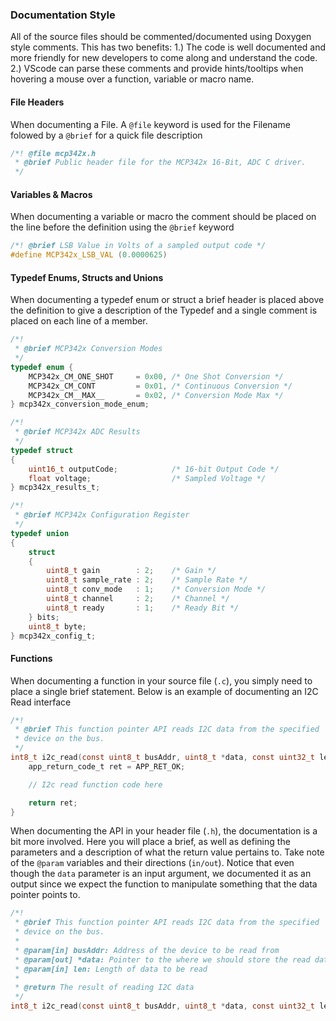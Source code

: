 ### Documentation Style
All of the source files should be commented/documented using Doxygen style comments. This has two benefits: 1.) The code is well documented and more friendly for new developers to come along and understand the code. 2.) VScode can parse these comments and provide hints/tooltips when hovering a mouse over a function, variable or macro name.

#### File Headers
When documenting a File. A ```@file``` keyword is used for the Filename folowed by a ```@brief``` for a quick file description
```c
/*! @file mcp342x.h
 * @brief Public header file for the MCP342x 16-Bit, ADC C driver.
 */
```

#### Variables & Macros
When documenting a variable or macro the comment should be placed on the line before the definition using the ```@brief``` keyword
```c
/*! @brief LSB Value in Volts of a sampled output code */
#define MCP342x_LSB_VAL (0.0000625)
```

#### Typedef Enums, Structs and Unions
When documenting a typedef enum or struct a brief header is placed above the definition to give a description of the Typedef and a single comment is placed on each line of a member.
```c
/*!
 * @brief MCP342x Conversion Modes
 */
typedef enum {
    MCP342x_CM_ONE_SHOT     = 0x00, /* One Shot Conversion */
    MCP342x_CM_CONT         = 0x01, /* Continuous Conversion */
    MCP342x_CM__MAX__       = 0x02, /* Conversion Mode Max */
} mcp342x_conversion_mode_enum;

/*!
 * @brief MCP342x ADC Results
 */
typedef struct
{
    uint16_t outputCode;            /* 16-bit Output Code */
    float voltage;                  /* Sampled Voltage */
} mcp342x_results_t;

/*!
 * @brief MCP342x Configuration Register
 */
typedef union
{
    struct
    {
        uint8_t gain        : 2;    /* Gain */
        uint8_t sample_rate : 2;    /* Sample Rate */
        uint8_t conv_mode   : 1;    /* Conversion Mode */
        uint8_t channel     : 2;    /* Channel */
        uint8_t ready       : 1;    /* Ready Bit */
    } bits;
    uint8_t byte;
} mcp342x_config_t;

```

#### Functions
When documenting a function in your source file (```.c```), you simply need to place a single brief statement. Below is an example of documenting an I2C Read interface
```c
/*!
 * @brief This function pointer API reads I2C data from the specified
 * device on the bus.
 */
int8_t i2c_read(const uint8_t busAddr, uint8_t *data, const uint32_t len) {
    app_return_code_t ret = APP_RET_OK;

    // I2c read function code here

    return ret;
}
```
When documenting the API in your header file (```.h```), the documentation is a bit more involved. Here you will place a brief, as well as defining the parameters and a description of what the return value pertains to. Take note of the ```@param``` variables and their directions (```in/out```). Notice that even though the ```data``` parameter is an input argument, we documented it as an output since we expect the function to manipulate something that the data pointer points to.
```c
/*!
 * @brief This function pointer API reads I2C data from the specified
 * device on the bus.
 *
 * @param[in] busAddr: Address of the device to be read from
 * @param[out] *data: Pointer to the where we should store the read data
 * @param[in] len: Length of data to be read
 *
 * @return The result of reading I2C data
 */
int8_t i2c_read(const uint8_t busAddr, uint8_t *data, const uint32_t len);
```

